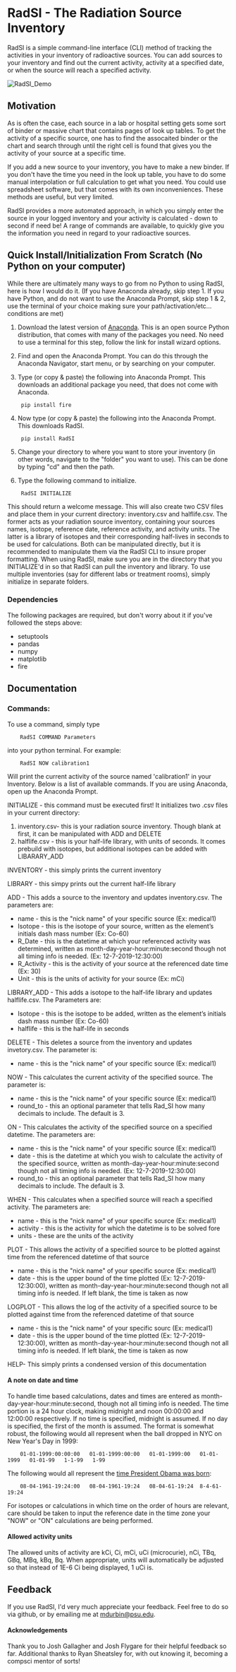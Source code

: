 # RadSI - The Radiation Source Inventory

RadSI is a simple command-line interface (CLI) method of tracking the activities in your inventory of radioactive sources. You can add sources to your inventory and find out the current activity, activity at a specified date, or when the source will reach a specified activity. 

![RadSI_Demo](RadSI_screenshot.PNG)

## Motivation 
As is often the case, each source in a lab or hospital setting gets some sort of binder or massive chart that contains pages of look up tables. To get the activity of a specific source, one has to find the assocaited binder or the chart and search through until the right cell is found that gives you the activity of your source at a specific time.

If you add a new source to your inventory, you have to make a new binder. If you don't have the time you need in the look up table, you have to do some manual interpolation or full calculation to get what you need. You could use spreadsheet software, but that comes with its own inconveniences. These methods are useful, but very limited. 

RadSI provides a more automated approach, in which you simply enter the source in your logged inventory and your activity is calculated - down to second if need be! A range of commands are available, to quickly give you the information you need in regard to your radioactive sources. 

## Quick Install/Initialization From Scratch (No Python on your computer)
While there are ultimately many ways to go from no Python to using RadSI, here is how I would do it. (If you have Anaconda already, skip step 1. If you have Python, and do not want to use the Anaconda Prompt, skip step 1 & 2, use the terminal of your choice making sure your path/activation/etc... conditions are met)

1. Download the latest version of [Anaconda](https://www.anaconda.com/products/individual). This is an open source Python distribution, that comes with many of the packages you need. No need to use a terminal for this step, follow the link for install wizard options.
2. Find and open the Anaconda Prompt. You can do this through the Anaconda Navigator, start menu, or by searching on your computer. 
3. Type (or copy & paste) the following into Anaconda Prompt. This downloads an additional package you need, that does not come with Anaconda.

        pip install fire
        
4. Now type (or copy & paste) the following into the Anaconda Prompt. This downloads RadSI.

        pip install RadSI
        
5. Change your directory to where you want to store your inventory (in other words, navigate to the "folder" you want to use). This can be done by typing "cd" and then the path. 
6. Type the following command to initialize. 

        RadSI INITIALIZE

This should return a welcome message. This will also create two CSV files and place them in your current directory: inventory.csv and halflife.csv. The former acts as your radiation source inventory, containing your sources names, isotope, reference date, reference activity, and activity units. The latter is a library of isotopes and their corresponding half-lives in seconds to be used for calculations. Both can be manipulated directly, but it is recommended to manipulate them via the RadSI CLI to insure proper formatting. When using RadSI, make sure you are in the directory that you INITIALIZE'd in so that RadSI can pull the inventory and library. To use multiple inventories (say for different labs or treatment rooms), simply initialize in separate folders.


### Dependencies
The following packages are required, but don't worry about it if you've followed the steps above:
- setuptools
- pandas
- numpy
- matplotlib
- fire

## Documentation 

### Commands:
To use a command, simply type 

        RadSI COMMAND Parameters 
        
into your python terminal. For example:

        RadSI NOW calibration1
        
Will print the current activity of the source named 'calibration1' in your Inventory. Below is a list of available commands. If you are using Anaconda, open up the Anaconda Prompt.

INITIALIZE - this command must be executed first! It initializes two .csv files in your current directory:
1. inventory.csv- this is your radiation source inventory. Though blank at first, it can be manipulated with ADD and DELETE
2. halflife.csv - this is your half-life library, with units of seconds. It comes prebuild with isotopes, but additional isotopes can be added with LIBARARY_ADD

INVENTORY - this simply prints the current inventory

LIBRARY - this simpy prints out the current half-life library

ADD - This adds a source to the inventory and updates inventory.csv. The parameters are:  
- name        - this is the "nick name" of your specific source (Ex: medical1)  
- Isotope     - this is the isotope of your source, written as the element’s initials dash mass number (Ex: Co-60)  
- R_Date      - this is the datetime at which your referenced activity was determined, written as month-day-year-hour:minute:second though not all timing info is needed. (Ex: 12-7-2019-12:30:00)  
- R_Activity  - this is the activity of your source at the referenced date time (Ex: 30)  
- Unit        - this is the units of activity for your source (Ex: mCi)  

LIBRARY_ADD - This adds a isotope to the half-life library and updates halflife.csv. The Parameters are:
- Isotope     - this is the isotope to be added, written as the element’s initials dash mass number (Ex: Co-60)
- halflife    - this is the half-life in seconds
        
DELETE - This deletes a source from the inventory and updates invetory.csv. The parameter is:
- name       - this is the "nick name" of your specific source (Ex: medical1)  
        
NOW - This calculates the current activity of the specified source. The parameter is:
- name       - this is the "nick name" of your specific source (Ex: medical1)  
- round_to   - this an optional parameter that tells Rad_SI how many decimals to include. The default is 3.
        
ON - This calculates the activity of the specified source on a specified datetime. The parameters are:
- name       - this is the "nick name" of your specific source (Ex: medical1) 
- date       - this is the datetime at which you wish to calculate the activity of the specified source, written as month-day-year-hour:minute:second though not all timing info is needed. (Ex: 12-7-2019-12:30:00) 
- round_to   - this an optional parameter that tells Rad_SI how many decimals to include. The default is 3.

WHEN - This calculates when a specified source will reach a specified activity. The parameters are:
- name       - this is the "nick name" of your specific source (Ex: medical1) 
- activity    - this is the activity for which the datetime is to be solved fore
- units      - these are the units of the activity
        
PLOT - This allows the activity of a specified source to be plotted against time from the referenced datetime of that source
- name       - this is the "nick name" of your specific source (Ex: medical1)
- date       - this is the upper bound of the time plotted (Ex: 12-7-2019-12:30:00), written as month-day-year-hour:minute:second though not all timing info is needed. If left blank, the time is taken as now  

LOGPLOT - This allows the log of the activity of a specified source to be plotted against time from the referenced datetime of that source
- name       - this is the "nick name" of your specific sourc (Ex: medical1)
- date       - this is the upper bound of the time plotted (Ex: 12-7-2019-12:30:00), written as month-day-year-hour:minute:second though not all timing info is needed. If left blank, the time is taken as now  

HELP- This simply prints a condensed version of this documentation 


#### A note on date and time

To handle time based calculations, dates and times are entered as month-day-year-hour:minute:second, though not all timing info is needed. The time portion is a 24 hour clock, making midnight and noon 00:00:00 and 12:00:00 respectively. If no time is specified, midnight is assumed. If no day is specified, the first of the month is assumed. The format is somewhat robust, the following would all represent when the ball dropped in NYC on New Year's Day in 1999:

        01-01-1999:00:00:00   01-01-1999:00:00   01-01-1999:00   01-01-1999   01-01-99   1-1-99   1-99
 
The following would all represent the [time President Obama was born](https://obamawhitehouse.archives.gov/blog/2011/04/27/president-obamas-long-form-birth-certificate):

        08-04-1961-19:24:00   08-04-1961-19:24   08-04-61-19:24  8-4-61-19:24
        
For isotopes or calculations in which time on the order of hours are relevant, care should be taken to input the reference date in the time zone your "NOW" or "ON" calculations are being performed. 

#### Allowed activity units

The allowed units of activity are kCi, Ci, mCi, uCi (microcurie), nCi, TBq, GBq, MBq, kBq, Bq. When appropriate, units will automatically be adjusted so that instead of 1E-6 Ci being displayed, 1 uCi is. 

## Feedback
If you use RadSI, I'd very much appreciate your feedback. Feel free to do so via github, or by emailing me at mdurbin@psu.edu.

#### Acknowledgements 
Thank you to Josh Gallagher and Josh Flygare for their helpful feedback so far. Additional thanks to Ryan Sheatsley for, with out knowing it, becoming a compsci mentor of sorts!
